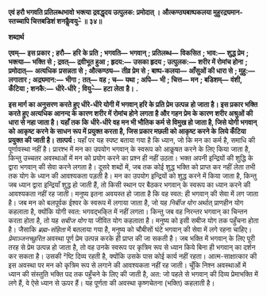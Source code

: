 **एवं हरौ भगवति प्रतिलब्धभावो** **भक्त्या द्रवद्धृदय उत्पुलक: प्रमोदात् ।** **औत्कण्ठ्यबाष्पकलया मुहुरद्र्यमान-** **स्तच्चापि चित्तबडिशं शनकैॢवयु–े ॥ ३४॥** 

**शब्दार्थ** 

**एवम्—** **इस प्रकार** **; हरौ—** **हरि के प्रति** **; भगवति—** **भगवान्** **; प्रतिलब्ध—** **विकसित** **; भाव:—** **शुद्ध प्रेम** **; भक्त्या—** **भक्ति से** **; द्रवत्—** **द्रवीभूत हुआ** **; हृदय:—** **उसका हृदय** **; उत्पुलक:—** **शरीर में रोमांच होना** **; प्रमोदात्—** **अत्यधिक** **प्रसन्नता से** **; औत्कण्ठ्य—** **तीव्र प्रेम से** **; बाष्प-कलया—** **आँसुओं की धारा से** **; मुहु:—** **लगातार** **; अद्र्यमान:—** **भीगा** **;** **तत्—** **वह** **; च—** **यथा** **; अपि—** **भी** **; चित्त—** **मन** **; बडिशम्—** **वंशी, कँटिया** **; शनकै:—** **धीरे-धीरे** **; वियु–े—** **हटा लेता** **है।** **.** 

**इस मार्ग का अनुसरण करते हुए धीरे-धीरे योगी में भगवान् हरि के प्रति प्रेम उत्पन्न** **हो जाता है। इस प्रकार भक्ति करते हुए अत्यधिक आनन्द के कारण शरीर में रोमांच होने** **लगता है और गहन प्रेम के कारण शरीर अश्रुओं की धारा से नहा जाता है। यहाँ तक कि** **धीरे-धीरे वह मन भी भौतिक कर्म से विमुख हो जाता है, जिसे योगी भगवान् को** **आकृष्ट करने के साधन रूप में प्रयुक्त करता है, जिस प्रकार मछली को आकृष्ट करने के** **लिये कँटिया प्रयुक्त की जाती है।** **तात्पर्य :** यहाँ पर यह स्पष्ट बताया गया है कि ध्यान, जो कि मन का कर्म है, समाधि की पूर्णावस्था नहीं है। प्रारश्भ में मन का उपयोग भगवान् के स्वरूप को आकॢषत करने के लिए किया जाता है, किन्तु उच्चतर अवस्थाओं में मन को प्रयोग करने का प्रश्न ही नहीं उठता। भक्त अपनी इन्द्रियों की शुद्धि के द्वारा भगवान् की सेवा करने लगता है। दूसरे शब्दों में, जब तक कोई शुद्ध भक्ति को प्राप्त कर नहीं लेता तभी तक योग के ध्यान की आवश्यकता पड़ती है। मन का उपयोग इन्द्रियों को शुद्ध करने में किया जाता है, किन्तु जब ध्यान द्वारा इन्द्रियाँ शुद्ध हो जाती हैं, तो किसी स्थान पर बैठकर भगवान् के स्वरूप का ध्यान करने की आवश्यकता नहीं रह जाती। मनुष्य इतना अवयस्त हो जाता है कि वह स्वत: ही भगवान् की सेवा में लग जाता है। जब मन को बलपूर्वक ईश्वर के स्वरूप में लगाया जाता है, जो यह *निर्बीज योग* अर्थात् प्राणहीन योग कहलाता है, क्योंकि योगी स्वत: भगवद्भकि्त में नहीं लगता। किन्तु जब वह निरन्तर भगवान् का चिन्तन करता होता है, तो यह *सबीज योग* या जीवित योग कहलाता है। मनुष्य को इसी सबीज योग तक पहुँचना होता है। जैसाकि *ब्रह्म-संहिता* में बतलाया गया है, मनुष्य को चौबीसों घंटे भगवान् की सेवा में लगे रहना चाहिए। *प्रेमाञ्जनच्छुरित* अवस्था पूर्ण प्रेम उत्पन्न करके ही प्राप्त की जा सकती है। जब भक्ति में भगवान् के लिए पूरी तरह से प्रेम उत्पन्न हो जाता है, तो वह उनके स्वरूप पर कृत्रिम रूप से ध्यान किये बिना ही भगवान् का दर्शन कर सकता है। उसकी ²ष्टि दिव्य रहती है, क्योंकि उसके पास कोई कार्य नहीं रहता। आत्म-साक्षात्कार की इस अवस्था पर मन को कृत्रिम रूप से लगाने की आवश्यकता नहीं रह जाती। चूँकि निश्न अवस्थाओं में ध्यान की संस्तुति भक्ति पद तक पहुँचने के लिए की जाती है, अत: जो पहले से भगवान् की दिव्य प्रेमाभक्ति में लगे हैं, वे ऐसे ध्यान से ऊपर हैं। यह पूर्णता की अवस्था कृष्णचेतना (भक्ति) कहलाती है।  